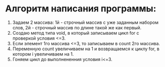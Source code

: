 # Алгоритм написания программы:
1. Задаем 2 массива: 1й - строчный массив с уже заданным набором слов, 2й - строчный массив по длине такой же как первый.
2. Создаю метод типа void, в который записываем цикл for с проверкой условия <=3.
3. Если элемент 1го массива <=3, то записываем в count 2го массива.
4. Переменную count увеличиваем на 1 и возвращаемся к циклу for, в котором i увеличиваем на 1.
5. Гоняем цикл до выполнененния условия i<=3.
